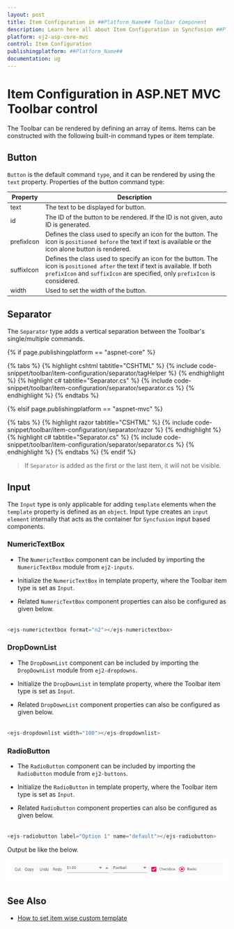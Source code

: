 ```yaml
---
layout: post
title: Item Configuration in ##Platform_Name## Toolbar Component
description: Learn here all about Item Configuration in Syncfusion ##Platform_Name## Toolbar component of Syncfusion Essential JS 2 and more.
platform: ej2-asp-core-mvc
control: Item Configuration
publishingplatform: ##Platform_Name##
documentation: ug
---
```


# Item Configuration in ASP.NET MVC Toolbar control

The Toolbar can be rendered by defining an array of items. Items can be constructed with the following built-in command types or item template.

## Button

`Button` is the default command `type`, and it can be rendered by using the `text` property. Properties of the button command type:

|Property|Description|
|--------|-----------|
| text | The text to be displayed for button.|
| id | The ID of the button to be rendered. If the ID is not given, auto ID is generated. |
| prefixIcon | Defines the class used to specify an icon for the button. The icon is `positioned before` the text if text is available or the icon alone button is rendered. |
| suffixIcon | Defines the class used to specify an icon for the button. The icon is `positioned after` the text if text is available. If both `prefixIcon` and `suffixIcon` are specified, only `prefixIcon` is considered. |
| width | Used to set the width of the button. |

## Separator

The `Separator` type adds a vertical separation between the Toolbar's single/multiple commands.

{% if page.publishingplatform == "aspnet-core" %}

{% tabs %}
{% highlight cshtml tabtitle="CSHTML" %}
{% include code-snippet/toolbar/item-configuration/separator/tagHelper %}
{% endhighlight %}
{% highlight c# tabtitle="Separator.cs" %}
{% include code-snippet/toolbar/item-configuration/separator/separator.cs %}
{% endhighlight %}
{% endtabs %}

{% elsif page.publishingplatform == "aspnet-mvc" %}

{% tabs %}
{% highlight razor tabtitle="CSHTML" %}
{% include code-snippet/toolbar/item-configuration/separator/razor %}
{% endhighlight %}
{% highlight c# tabtitle="Separator.cs" %}
{% include code-snippet/toolbar/item-configuration/separator/separator.cs %}
{% endhighlight %}
{% endtabs %}
{% endif %}



> If `Separator` is added as the first or the last item, it will not be visible.

## Input

The `Input` type is only applicable for adding `template` elements when the  `template` property is defined as an `object`. Input type creates an `input element` internally that acts as the container for `Syncfusion` input based components.

### NumericTextBox

* The `NumericTextBox` component can be included by importing the `NumericTextBox` module from `ej2-inputs`.

* Initialize the `NumericTextBox` in template property, where the Toolbar item type is set as `Input`.

* Related `NumericTextBox` component properties can also be configured as given below.

```javascript

<ejs-numerictextbox format="n2"></ejs-numerictextbox>

```

### DropDownList

* The `DropDownList` component can be included by importing the `DropDownList` module from `ej2-dropdowns`.

* Initialize the `DropDownList` in template property, where the Toolbar item type is set as `Input`.

* Related `DropDownList` component properties can also be configured as given below.

```javascript

<ejs-dropdownlist width="100"></ejs-dropdownlist>

```

### RadioButton

* The `RadioButton` component can be included by importing the `RadioButton` module from `ej2-buttons`.

* Initialize the `RadioButton` in template property, where the Toolbar item type is set as `Input`.

* Related `RadioButton` component properties can also be configured as given below.

```javascript

<ejs-radiobutton label="Option 1" name="default"></ejs-radiobutton>

```

Output be like the below.

![Toolbar Control with item configuration](./images/toolbar_tempalte.PNG)

## See Also

* [How to set item wise custom template](./how-to/set-item-wise-custom-template)